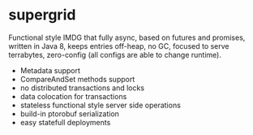 # supergrid
Functional style IMDG that fully async, based on futures and promises, written in Java 8, keeps entries off-heap, no GC, focused to serve terrabytes, zero-config (all configs are able to change runtime).

* Metadata support
* CompareAndSet methods support
* no distributed transactions and locks
* data colocation for transactions
* stateless functional style server side operations
* build-in ptorobuf serialization
* easy statefull deployments

